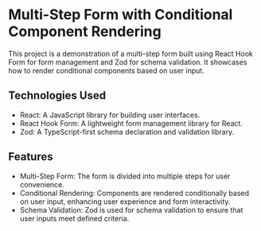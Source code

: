 # Multi-Step Form with Conditional Component Rendering

This project is a demonstration of a multi-step form built using React Hook Form for form management and Zod for schema validation. It showcases how to render conditional components based on user input.

## Technologies Used

- React: A JavaScript library for building user interfaces.
- React Hook Form: A lightweight form management library for React.
- Zod: A TypeScript-first schema declaration and validation library.

## Features

- Multi-Step Form: The form is divided into multiple steps for user convenience.
- Conditional Rendering: Components are rendered conditionally based on user input, enhancing user experience and form interactivity.
- Schema Validation: Zod is used for schema validation to ensure that user inputs meet defined criteria.